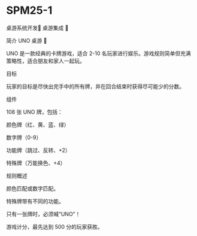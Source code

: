 # SPM25-1
桌游系统开发🎲 桌游集成 🎲

简介
UNO 桌游 🎨



UNO 是一款经典的卡牌游戏，适合 2-10 名玩家进行娱乐。游戏规则简单但充满策略性，适合朋友和家人一起玩。

目标

玩家的目标是尽快出完手中的所有牌，并在回合结束时获得尽可能少的分数。

组件

108 张 UNO 牌，包括：

颜色牌（红、黄、蓝、绿）

数字牌（0-9）

功能牌（跳过、反转、+2）

特殊牌（万能换色、+4）

规则概述

颜色匹配或数字匹配。

特殊牌带有不同的功能。

只有一张牌时，必须喊“UNO”！

游戏计分，最先达到 500 分的玩家获胜。
